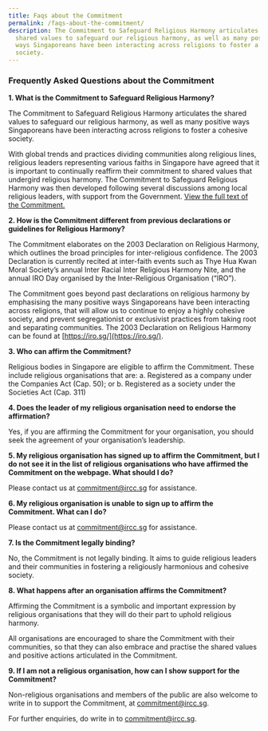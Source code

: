 ```yaml
---
title: Faqs about the Commitment
permalink: /faqs-about-the-commitment/
description: The Commitment to Safeguard Religious Harmony articulates the
  shared values to safeguard our religious harmony, as well as many positive
  ways Singaporeans have been interacting across religions to foster a cohesive
  society.
---
```



### Frequently Asked Questions about the Commitment

**1.	What is the Commitment to Safeguard Religious Harmony?**

The Commitment to Safeguard Religious Harmony articulates the shared values to safeguard our religious harmony, as well as many positive ways Singaporeans have been interacting across religions to foster a cohesive society.

With global trends and practices dividing communities along religious lines, religious leaders representing various faiths in Singapore have agreed that it is important to continually reaffirm their commitment to shared values that undergird religious harmony. The Commitment to Safeguard Religious Harmony was then developed following several discussions among local religious leaders, with support from the Government.  [View the full text of the Commitment.](https://www.ircc.sg/commitment-to-safeguard-religious-harmony/)

**2.	How is the Commitment different from previous declarations or guidelines for Religious Harmony?**

The Commitment elaborates on the 2003 Declaration on Religious Harmony, which outlines the broad principles for inter-religious confidence. The 2003 Declaration is currently recited at inter-faith events such as Thye Hua Kwan Moral Society’s annual Inter Racial Inter Religious Harmony Nite, and the annual IRO Day organised by the Inter-Religious Organisation (“IRO”).

The Commitment goes beyond past declarations on religious harmony by emphasising the many positive ways Singaporeans have been interacting across religions, that will allow us to continue to enjoy a highly cohesive society, and prevent segregationist or exclusivist practices from taking root and separating communities. The 2003 Declaration on Religious Harmony can be found at [https://iro.sg/](https://iro.sg/).

**3.	Who can affirm the Commitment?**

Religious bodies in Singapore are eligible to affirm the Commitment. These include religious organisations that are:
a.  Registered as a company under the Companies Act (Cap. 50); or
b.  Registered as a society under the Societies Act (Cap. 311)


**4.	Does the leader of my religious organisation need to endorse the affirmation?**

Yes, if you are affirming the Commitment for your organisation, you should seek the agreement of your organisation’s leadership.

**5.	My religious organisation has signed up to affirm the Commitment, but I do not see it in the list of religious organisations who have affirmed the Commitment on the webpage. What should I do?**

Please contact us at [commitment@ircc.sg](mailto:commitment@ircc.sg) for assistance.

**6.	My religious organisation is unable to sign up to affirm the Commitment. What can I do?**

Please contact us at [commitment@ircc.sg](mailto:commitment@ircc.sg) for assistance.

**7.	Is the Commitment legally binding?**

No, the Commitment is not legally binding. It aims to guide religious leaders and their communities in fostering a religiously harmonious and cohesive society.

**8.	What happens after an organisation affirms the Commitment?**

Affirming the Commitment is a symbolic and important expression by religious organisations that they will do their part to uphold religious harmony.

All organisations are encouraged to share the Commitment with their communities, so that they can also embrace and practise the shared values and positive actions articulated in the Commitment.

**9.	If I am not a religious organisation, how can I show support for the Commitment?**

Non-religious organisations and members of the public are also welcome to write in to support the Commitment, at [commitment@ircc.sg](mailto:commitment@ircc.sg).

For further enquiries, do write in to [commitment@ircc.sg](mailto:commitment@ircc.sg).